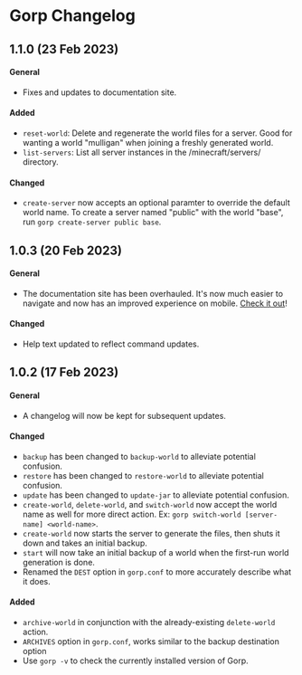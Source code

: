 # Gorp Changelog

## 1.1.0 (23 Feb 2023)
#### General
* Fixes and updates to documentation site.

#### Added
* `reset-world`: Delete and regenerate the world files for a server. Good for wanting a world "mulligan" when joining a freshly generated world.
* `list-servers`: List all server instances in the /minecraft/servers/ directory.

#### Changed
* `create-server` now accepts an optional paramter to override the default world name. To create a server named "public" with the world "base", run `gorp create-server public base`.

## 1.0.3 (20 Feb 2023)
#### General
* The documentation site has been overhauled. It's now much easier to navigate and now has an improved experience on mobile. [Check it out](https://gorp.lanickel.com/)!

#### Changed
* Help text updated to reflect command updates.



## 1.0.2 (17 Feb 2023)
#### General
* A changelog will now be kept for subsequent updates.

#### Changed
* `backup` has been changed to `backup-world` to alleviate potential confusion.
* `restore` has been changed to `restore-world` to alleviate potential confusion.
* `update` has been changed to `update-jar` to alleviate potential confusion.
* `create-world`, `delete-world`, and `switch-world` now accept the world name as well for more direct action. Ex: `gorp switch-world [server-name] <world-name>`.
* `create-world` now starts the server to generate the files, then shuts it down and takes an initial backup.
* `start` will now take an initial backup of a world when the first-run world generation is done.
* Renamed the `DEST` option in `gorp.conf` to more accurately describe what it does.

#### Added
* `archive-world` in conjunction with the already-existing `delete-world` action.
* `ARCHIVES` option in `gorp.conf`, works similar to the backup destination option
* Use `gorp -v` to check the currently installed version of Gorp.